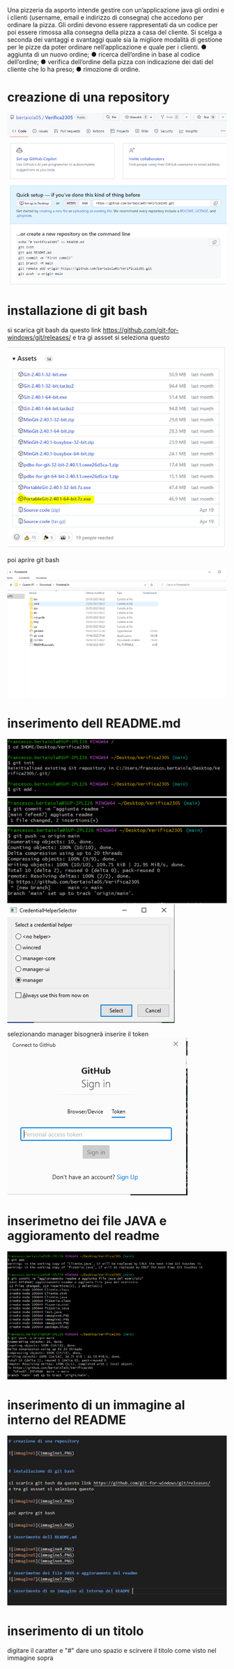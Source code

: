 Una pizzeria da asporto intende gestire con un’applicazione java gli ordini e i clienti (username, email e indirizzo di consegna) che accedono per ordinare la pizza. Gli ordini devono essere rappresentati da un codice per poi essere rimossa alla consegna della pizza a casa del cliente.
Si scelga a seconda dei vantaggi e svantaggi quale sia la migliore modalità di gestione per le pizze da poter ordinare nell’applicazione e quale per i clienti.
●	aggiunta di un nuovo ordine;
●	ricerca dell’ordine in base al codice dell’ordine;
●	verifica dell’ordine della pizza con indicazione dei dati del cliente che lo ha preso;
●	rimozione di ordine.

# creazione di una repository

![immagine1](immagine1.PNG)


# installazione di git bash

si scarica git bash da questo link https://github.com/git-for-windows/git/releases/
e tra gi assset si seleziona questo 

![immagine2](immagine2.PNG)

poi aprire git bash

![immagine3](immagine3.PNG)

# inserimento dell README.md 

![immagine4](immagine4.PNG)
![immagine5](immagine5.PNG)
![immagine6](immagine6.PNG)
![immagine9](immagine9.PNG)

selezionando manager bisognerà inserire il token 
![immagine10](immagine10.PNG)

# inserimetno dei file JAVA e aggioramento del readme 
![immagine7](immagine7.PNG)

# inserimento di un immagine al interno del README 
![immagine8](immagine8.PNG)
# inserimento di un titolo 
digitare il caratter e "#" dare uno spazio e scirvere il titolo come visto nel immagine sopra
